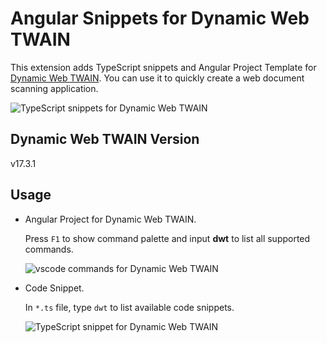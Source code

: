 # Angular Snippets for Dynamic Web TWAIN
This extension adds TypeScript snippets and Angular Project Template for [Dynamic Web TWAIN](https://www.dynamsoft.com/web-twain/overview/). You can use it to quickly create a web document scanning application.

![TypeScript snippets for Dynamic Web TWAIN](https://www.dynamsoft.com/codepool/img/2022/10/dynamic-web-twain-typescript-snippet.gif)

## Dynamic Web TWAIN Version
v17.3.1 

## Usage
- Angular Project for Dynamic Web TWAIN.

    Press `F1` to show command palette and input **dwt** to list all supported commands.
    
    ![vscode commands for Dynamic Web TWAIN](https://www.dynamsoft.com/codepool/img/2022/10/web-twain-vscode-command.png)

- Code Snippet.

    In `*.ts` file, type `dwt` to list available code snippets.

    ![TypeScript snippet for Dynamic Web TWAIN](https://www.dynamsoft.com/codepool/img/2022/10/dynamic-web-twain-angular-snippet.png)
